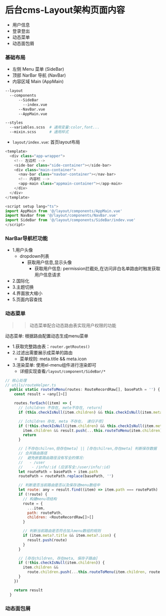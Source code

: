 # 后台cms-Layout架构页面内容
- 用户信息
- 登录登出
- 动态菜单
- 动态面包屑




### 基础布局
- 左侧 Menu 菜单 (SideBar)
- 顶部 NarBar 导航 (NavBar)
- 内容区域 Main (AppMain)
```bash
--layout
  --components
	  --SideBar
	    --index.vue
	  --NavBar.vue
	  --AppMain.vue

--styles
  --variables.scss  # 通用变量:color,font...
  --mixin.scss      # 通用样式
```

- `layout/index.vue`: 首页layout布局
```javascript
<template>
  <div class="app-wrapper">
    <!-- 左边栏 -->
    <side-bar class="side-container"></side-bar>
    <div class="main-container">
      <nav-bar class="navbar-container"></nav-bar>
      <!-- 内容栏 -->
      <app-main class="appmain-container"></app-main>
    </div>
  </div>
</template>

<script setup lang="ts">
import AppMain from '@/layout/components/AppMain.vue'
import NavBar from '@/layout/components/NavBar.vue'
import SideBar from '@/layout/components/SideBar/indev.vue'
</script>
```




### NarBar导航栏功能
- 1.用户头像
  + dropdown列表
    - 获取用户信息,显示头像
      + 获取用户信息: permission拦截处,在访问非白名单路由时触发获取用户信息请求
- 2.国际化
- 3.主题切换
- 4.界面放大缩小
- 5.页面内容查找




### 动态菜单
>> 动态菜单配合动态路由表实现用户权限的功能

动态菜单: 根据路由配置动态生成menu菜单
- 1.获取完整路由表：`router.getRoutes()`
- 2.过滤出需要展示成菜单的路由
  + 菜单规则: meta.title && meta.icon
- 3.渲染菜单: 使用el-menu组件进行渲染即可
  + 详细实现查看`/layout/component/SideBar/*`
```javascript
// 核心处理
// utils/routeHelper.ts
  public static routeToMenu(routes: RouteRecordRaw[], basePath = '') {
    const result = <any[]>[]

    routes.forEach((item) => {
      // [children 不存在, mete不存在, return]
      if (this.checkIsNull(item.children) && this.checkIsNull(item.meta)) return

      // [children 存在, meta 不存在， 递归子项]
      if (!this.checkIsNull(item.children) && this.checkIsNull(item.meta)) {
        item.children && result.push(...this.routeToMenu(item.children))
        return
      }

      // [不存在chilren,但存在meta] || [存在chilren,存在meta] 判断保存数据
      // 合并路由路径
      //  避免嵌套路由路径没有写全的情况:
      //   - /user
      //    - /info/:id (应该写全:/user/info/:id)
      let routePath = basePath + item.path
      routePath = routePath.replace(basePath, '')

      // 判断是否当前路由是否以及保存进menu数组中
      let route: any = result.find((item) => item.path === routePath)
      if (!route) {
        // 构建menu项结构
        route = {
          ...item,
          path: routePath,
          children: <RouteRecordRaw[]>[]
        }

        // 判断当前路由是否符合加入menu数组的规则
        if (item.meta?.title && item.meta?.icon) {
          result.push(route)
        }
      }

      // [存在children, 存在meta, 保存子路由]
      if (!this.checkIsNull(item.children)) {
        item.children &&
          route.children.push(...this.routeToMenu(item.children, route.path))
      }
    })

    return result
  }
```




### 动态面包屑

